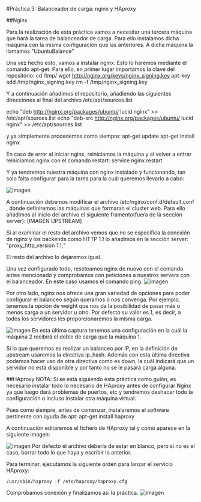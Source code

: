 #Práctica 3: Balanceador de carga: nginx y HAproxy

##Nginx

Para la realización de esta práctica vamos a necesitar una tercera máquina que hará la tarea de balanceador de carga. Para ello instalamos dicha máquina con la misma 
configuración que las anteriores. A dicha máquina la llamamos "UbuntuBalance"

Una vez hecho esto, vamos a instalar nginx. Esto lo haremos mediante el comando apt-get. Para ello, en primer lugar importamos la clave del repositorio:
cd /tmp/
wget http://nginx.org/keys/nginx_signing.key
apt-key add /tmp/nginx_signing.key
rm -f /tmp/nginx_signing.key

Y a continuación añadimos el repositorio, añadiendo las siguientes direcciones al final del archivo /etc/apt/sources.list

echo "deb http://nginx.org/packages/ubuntu/ lucid nginx" >> /etc/apt/sources.list
echo "deb-src http://nginx.org/packages/ubuntu/ lucid nginx" >> /etc/apt/sources.list

y ya simplemente procedemos como siempre:
apt-get update
apt-get install nginx

En caso de error al iniciar nginx, reiniciamos la máquina y al volver a entrar reiniciamos nginx con el comando restart:
service nginx restart

Y ya tendremos nuestra máquina con nginx instalado y funcionando, tan solo falta configurar para la tarea para la cuál queremos llevarlo a cabo:


![imagen](https://github.com/Yujadeh/swap1415/blob/master/Pr%C3%A1cticas/p3/status.PNG)

A continuación debemos modificar el archivo /etc/nginx/conf.d/default.conf , donde definiremos las máquinas que formaran el cluster web. Para ello añadimos al inicio del archivo el siguiente framento(fuera de la sección server):
	[IMAGEN UPSTREAM]

Si al examinar el resto del archivo vemos que no se especifica la conexión de nginx y los backends como HTTP 1.1 lo añadimos en la sección server:
	"proxy_http_version 1.1;"

El resto del archivo lo dejaremos igual.

Una vez configurado todo, reseteamos nginx de nuevo con el comando antes mencionado y comprobamos con peticiones a nuestros servers con el balanceador. En este caso usamos el comando ping.
![imagen](https://github.com/Yujadeh/swap1415/blob/master/Pr%C3%A1cticas/p3/ping_baln_1.png)

Por otro lado, nginx nos ofrece una gran variedad de opciones para poder configurar el balanceo según queramos o nos convenga. Por ejemplo, tenemos la opción de weight que nos da la posibilidad de pasar más o menos carga a un servidor u otro. Por defecto su valor es 1, es decir, a todos los servidores les proporcionaremos la misma carga.

![imagen](https://github.com/Yujadeh/swap1415/blob/master/Pr%C3%A1cticas/p3/weight.png)
En esta última captura tenemos una configuración en la cuál la máquina 2 recibirá el doble de carga que la máquina 1.

Si lo que queremos es realizar un balanceo por IP, en la definición de upstream usaremos la directiva ip_hash. Además con esta última directiva podemos hacer uso de otra directiva como es down, la cuál indicará que un servidor no está disponible y por tanto no se le pasará carga alguna.

##HAproxy
NOTA: Si se está siguiendo esta práctica como guión, es necesario instalar todo lo necesario de HAproxy antes de configurar Nginx ya que luego dará problemas de puertos, etc y tendremos deshacer todo la configuración o incluso instalar otra máquina virtual.

Pues como siempre, antes de comenzar, instalaremos el software pertinente con ayuda de apt:
	apt-get install haproxy

A continuación editaremos el fichero de HAproxy tal y como aparece en la siguiente imagen:

![imagen](https://github.com/Yujadeh/swap1415/blob/master/Pr%C3%A1cticas/p3/cong_haproxy.png)
Por defecto el archivo debería de estar en blanco, pero si no es el caso, borrar todo lo que haya y escribir lo anterior.


Para terminar, ejecutamos la siguiente orden para lanzar el servicio HAproxy:

	/usr/sbin/haproxy -f /etc/haproxy/haproxy.cfg

Comprobamos conexión y finalizamos así la práctica.
![imagen](https://github.com/Yujadeh/swap1415/blob/master/Pr%C3%A1cticas/p3/peticion_haproxy.png)


